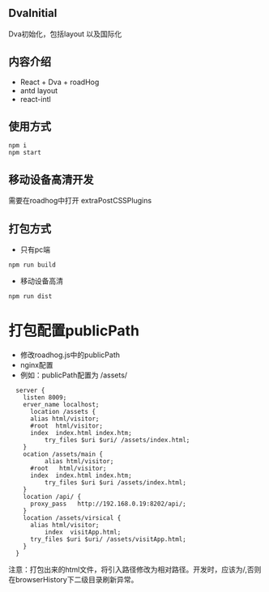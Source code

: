 ## DvaInitial
Dva初始化，包括layout 以及国际化
## 内容介绍
- React + Dva + roadHog
- antd layout
- react-intl
## 使用方式
```
npm i
npm start
````
## 移动设备高清开发
需要在roadhog中打开 extraPostCSSPlugins
## 打包方式
* 只有pc端
```
npm run build
```
* 移动设备高清
```
npm run dist
```

# 打包配置publicPath
* 修改roadhog.js中的publicPath
* nginx配置
* 例如：publicPath配置为 /assets/
```(javascript)
  server {
    listen 8009;
    erver_name localhost;    
	  location /assets {
      alias html/visitor;
      #root  html/visitor;
      index  index.html index.htm;
		  try_files $uri $uri/ /assets/index.html;
    }
    ocation /assets/main {
		  alias html/visitor;
      #root   html/visitor;
      index  index.html index.htm;
		  try_files $uri $uri /assets/index.html;
    }
    location /api/ {
      proxy_pass   http://192.168.0.19:8202/api/;
    }
    location /assets/virsical {    
      alias html/visitor;
		  index  visitApp.html;
      try_files $uri $uri/ /assets/visitApp.html;
    }
  }
```
注意：打包出来的html文件，将引入路径修改为相对路径。开发时，应该为/,否则在browserHistory下二级目录刷新异常。
